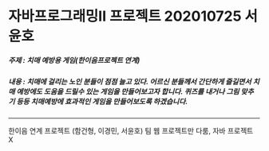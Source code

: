 # 자바프로그래밍II 프로젝트 202010725 서윤호
##### 주제 : 치매 예방용 게임(한이음프로젝트 연계)
##### 내용 : 치매에 걸리는 노인 분들이 점점 늘고 있다. 어르신 분들께서 간단하게 즐길면서 치매 예방에도 도움을 드릴수 있는 게임을 만들어보고자 합니다. 퀴즈를 내거나 그림 맞추기 등등 치매예방에 효과적인 게임을 만들어보도록 하겠습니다.

---
한이음 연계 프로젝트 (함건형, 이경민, 서윤호) 팀
웹 프로젝트만 다룸, 자바 프로젝트 X
